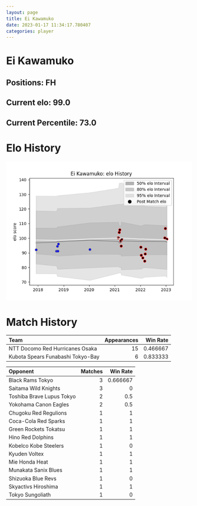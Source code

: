 ```yaml
---  
layout: page  
title: Ei Kawamuko  
date: 2023-01-17 11:34:17.780407  
categories: player  
---
```

# Ei Kawamuko

## Positions: FH

## Current elo: 99.0

## Current Percentile: 73.0

# Elo History


![elo history](history_EiKawamuko.png)
# Match History


| Team                              |   Appearances |   Win Rate |
|:----------------------------------|--------------:|-----------:|
| NTT Docomo Red Hurricanes Osaka   |            15 |   0.466667 |
| Kubota Spears Funabashi Tokyo-Bay |             6 |   0.833333 |

| Opponent                  |   Matches |   Win Rate |
|:--------------------------|----------:|-----------:|
| Black Rams Tokyo          |         3 |   0.666667 |
| Saitama Wild Knights      |         3 |   0        |
| Toshiba Brave Lupus Tokyo |         2 |   0.5      |
| Yokohama Canon Eagles     |         2 |   0.5      |
| Chugoku Red Regulions     |         1 |   1        |
| Coca-Cola Red Sparks      |         1 |   1        |
| Green Rockets Tokatsu     |         1 |   1        |
| Hino Red Dolphins         |         1 |   1        |
| Kobelco Kobe Steelers     |         1 |   0        |
| Kyuden Voltex             |         1 |   1        |
| Mie Honda Heat            |         1 |   1        |
| Munakata Sanix Blues      |         1 |   1        |
| Shizuoka Blue Revs        |         1 |   0        |
| Skyactivs Hiroshima       |         1 |   1        |
| Tokyo Sungoliath          |         1 |   0        |